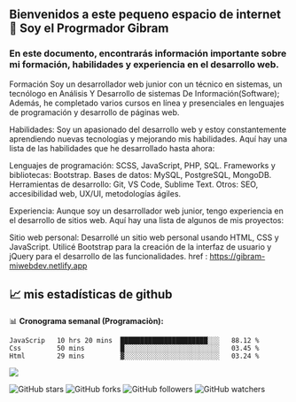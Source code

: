 ## Bienvenidos a este pequeno espacio de internet 👋 Soy el Progrmador Gibram 

### En este documento, encontrarás información importante sobre mi formación, habilidades y experiencia en el desarrollo web.

Formación
Soy un desarrollador web junior con un técnico en sistemas, un tecnólogo en Análisis Y Desarrollo de sistemas De Información(Software); Además, he completado varios cursos en línea y presenciales en lenguajes de programación y desarrollo de páginas web.


Habilidades:
Soy un apasionado del desarrollo web y estoy constantemente aprendiendo nuevas tecnologías y mejorando mis habilidades. Aquí hay una lista de las habilidades que he desarrollado hasta ahora:

Lenguajes de programación: SCSS, JavaScript, PHP, SQL. 
Frameworks y bibliotecas: Bootstrap.
Bases de datos: MySQL, PostgreSQL, MongoDB.
Herramientas de desarrollo: Git, VS Code, Sublime Text.
Otros: SEO, accesibilidad web, UX/UI, metodologías ágiles.

Experiencia:
Aunque soy un desarrollador web junior, tengo experiencia en el desarrollo de sitios web. Aquí hay una lista de algunos de mis proyectos:

Sitio web personal: Desarrollé un sitio web personal usando HTML, CSS y JavaScript. Utilicé Bootstrap para la creación de la interfaz de usuario y jQuery para el desarrollo de las funcionalidades. href : https://gibram-miwebdev.netlify.app






## 







<!--imagen -->





## 📈 mis estadísticas de github

 📊 **Cronograma semanal (Programaciòn):**

```text
JavaScrip   10 hrs 20 mins  ██████████████████████░░░   88.12 %
Css         50 mins         █░░░░░░░░░░░░░░░░░░░░░░░░   03.45 %
Html        29 mins         ▓░░░░░░░░░░░░░░░░░░░░░░░░   03.24 %

``` 
<img src="https://github-readme-stats.vercel.app/api?username=KevinGibram&show_icons=true&theme=gotham">

![GitHub stars](https://img.shields.io/github/stars/KevinGibram/KevinGibram?style=social)
![GitHub forks](https://img.shields.io/github/forks/KevinGibram/KevinGibram?label=Fork&style=social)
![GitHub followers](https://img.shields.io/github/followers/KevinGibram?label=Follow&style=social)
![GitHub watchers](https://img.shields.io/github/watchers/KevinGibram/KevinGibram?style=social) 






